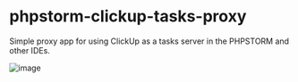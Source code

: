 # phpstorm-clickup-tasks-proxy
Simple proxy app for using ClickUp as a tasks server in the PHPSTORM and other IDEs.

![image](https://user-images.githubusercontent.com/5132976/155839213-6d3e5a55-cc7b-4f2d-af8a-5c460b658d68.png)

